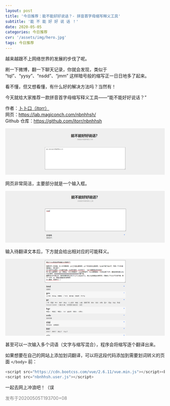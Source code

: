 ```yaml
---
layout: post
title: '今日推荐：能不能好好说话？- 拼音首字母缩写释义工具'
subtitle: '能 不 能 好 好 说 话 ！'
date: 2020-05-05
categories: 今日推荐
cvr: '/assets/img/hero.jpg'
tags: 今日推荐
---
```


越来越跟不上网络世界的发展的步伐了呢。

刷一下微博，翻一下聊天记录，你就会发现，类似于 “tql”、“yysy”、“nsdd”、“jmm” 这样暗号般的缩写正一日日地多了起来。

看不懂，但又想看懂，有什么好的解决方法吗？当然有！

今天就给大家推荐一款拼音首字母缩写释义工具——“能不能好好说话？”

作者：<a href='https://github.com/itorr'>卜卜口（itorr）</a><br>
网页：https://lab.magiconch.com/nbnhhsh/<br>
Github 仓库：https://github.com/itorr/nbnhhsh

<img src= '/assets/img/nbnhhsh/main.png'>

网页非常简洁，主要部分就是一个输入框。

<img src= '/assets/img/nbnhhsh/yygq.png'>

输入待翻译文本后，下方就会给出相对应的可能释义。

<img src ='/assets/img/nbnhhsh/ep.png'>

甚至可以一次输入多个词语（文字与缩写混合），程序会将缩写逐个翻译出来。

如果想要在自己的网站上添加划词翻译，可以将这段代码添加到需要划词转义的页面 `</body>` 前：
```javascript
<script src="https://cdn.bootcss.com/vue/2.6.11/vue.min.js"></script><br>
<script src="nbnhhsh.user.js"></script>
```

一起去网上冲浪吧！（误

<font color ='#808080'>发布于20200505T193700+08</font>
